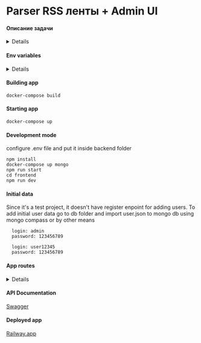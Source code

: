 # Parser RSS ленты + Admin UI

#### Описание задачи
<details>
  
- Реализовать на NodeJS/Laravel Parser RSS ленты(например https://lifehacker.com/rss можно выбрать на ваше усмотрение) по cron task(или с помощью worker будет плюсом). Новые публикации должны будут сохранены в БД в таблице 'posts'.
- Создать CRUD для Posts -- REST API( или GraphQL API) !!! Поиск, пагинация, сортировка, фильтрация !!! 
- Создать Admin UI SPA(на выбор React/Vue/Angular2) по управлению записями в виде списка с пагинацией, возможностью сортировки и поиска. 
- В Admin UI так же должна быть реализована возможность создания, редактирования и удаления постов
- Закрыть доступ к  Admin UI с помощью HTTP Basic Auth (плюсом будет реализовать JWT Auth).
- Создать Public GitHub(Gitlab etc.) репозиторий. Выложить код. Выслать ссылку
  
</details>

#### Env variables
<details>
 Put .env file in root folder
  
```
MONGODB_USERNAME= dbuser
MONGODB_PASSWORD= dbpassword
MONGODB_DATABASE_NAME= dbname
VITE_API_HOST=api server hostname (i.e http://localhost:3000)
MONGODB_URI= Url to mongo db

RSS_POLLING_TIME= Time in msec for how fast to check rss feed

Register at cloudinary.com to recieve this data
CLOUD_NAME= 
CLOUD_FOLDER= 
CLOUDINARY_API_KEY= 
CLOUDINARY_API_SECRET= 

JWT_SECRET= Secret for signing jwt token
ACCESS_TOKEN_EXP= access token exp time in msec
REFRESH_TOKEN_EXP= refresh token exp time in msec

PORT=80 client port
```
</details>

#### Building app
```
docker-compose build
```

#### Starting app
```
docker-compose up
```

#### Development mode
configure .env file and put it inside backend folder
```
npm install
docker-compose up mongo
npm run start
cd frontend
npm run dev
```

#### Initial data
Since it's a test project, it doesn't have register enpoint for adding users. To add initial user data go to db folder and import user.json to mongo db using mongo compass or by other means
```
  login: admin
  password: 123456789
```
```
  login: user12345
  password: 123456789
```

#### App routes
<details>

  - / - Feed page available to all users and quests
  - /admin - Feed page with post adding, deleting and editing abilities (Admin UI)
  - /login - Login page

</details>


#### API Documentation
[Swagger](https://app.swaggerhub.com/apis-docs/ferka123/RSSFeed/1.0)

#### Deployed app
[Railway.app](https://rssfeed-crud-production.up.railway.app)